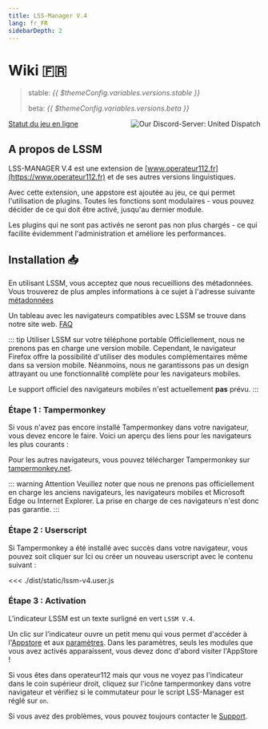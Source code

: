```yaml
---
title: LSS-Manager V.4
lang: fr_FR
sidebarDepth: 2
---
```


# Wiki 🇫🇷 <Badge :text="'v' + $themeConfig.variables.versions.short"/>

> stable: <i>{{ $themeConfig.variables.versions.stable }}</i>
> 
> beta: <i>{{ $themeConfig.variables.versions.beta }}</i>

<discord style="float: right;"><img src="https://discord.com/api/guilds/254167535446917120/embed.png?style=banner1" alt="Our Discord-Server: United Dispatch" data-prevent-zooming></discord>



[Statut du jeu en ligne](https://stats.uptimerobot.com/OEKDJSpmvK)

## A propos de LSSM

LSS-MANAGER V.4 est une extension de [www.operateur112.fr](https://www.operateur112.fr) et de ses autres versions linguistiques.

Avec cette extension, une appstore est ajoutée au jeu, ce qui permet l'utilisation de plugins. Toutes les fonctions sont modulaires - vous pouvez décider de ce qui doit être activé, jusqu'au dernier module.

Les plugins qui ne sont pas activés ne seront pas non plus chargés - ce qui facilite évidemment l'administration et améliore les performances.


## Installation 📥
En utilisant LSSM, vous acceptez que nous recueillions des métadonnées. Vous trouverez de plus amples informations à ce sujet à l'adresse suivante [métadonnées](metadata.md)

Un tableau avec les navigateurs compatibles avec LSSM se trouve dans notre site web. [FAQ](faq.md#dans-quels-navigateurs-lss-manager-fonctionne-t-il-)

::: tip Utiliser LSSM sur votre téléphone portable
Officiellement, nous ne prenons pas en charge une version mobile. Cependant, le navigateur Firefox offre la possibilité d'utiliser des modules complémentaires même dans sa version mobile. Néanmoins, nous ne garantissons pas un design attrayant ou une fonctionnalité complète pour les navigateurs mobiles.

Le support officiel des navigateurs mobiles n'est actuellement **pas** prévu.
:::

### Étape 1 : Tampermonkey
Si vous n'avez pas encore installé Tampermonkey dans votre navigateur, vous devez encore le faire. Voici un aperçu des liens pour les navigateurs les plus courants :

<tampermonkey-download-table/>

Pour les autres navigateurs, vous pouvez télécharger Tampermonkey sur [tampermonkey.net](https://www.tampermonkey.net/).

::: warning Attention
Veuillez noter que nous ne prenons pas officiellement en charge les anciens navigateurs, les navigateurs mobiles et Microsoft Edge ou Internet Explorer. La prise en charge de ces navigateurs n'est donc pas garantie.
:::

### Étape 2 : Userscript
Si Tampermonkey a été installé avec succès dans votre navigateur, vous pouvez soit cliquer sur <a :href="$themeConfig.variables.server + 'lssm-v4.user.js'" target="_blank">Ici</a> ou créer un nouveau userscript avec le contenu suivant :

<<< ./dist/static/lssm-v4.user.js

### Étape 3 : Activation
L'indicateur LSSM est un texte surligné en vert `LSSM V.4`.

Un clic sur l'indicateur ouvre un petit menu qui vous permet d'accéder à l'[Appstore](appstore.md) et aux [paramètres](settings.md). Dans les paramètres, seuls les modules que vous avez activés apparaissent, vous devez donc d'abord visiter l'AppStore !

Si vous êtes dans operateur112 mais qur vous ne voyez pas l'indicateur dans le coin supérieur droit, cliquez sur l'icône tampermonkey dans votre navigateur et vérifiez si le commutateur pour le script LSS-Manager est réglé sur `on`.

Si vous avez des problèmes, vous pouvez toujours contacter le [Support](support.md).
